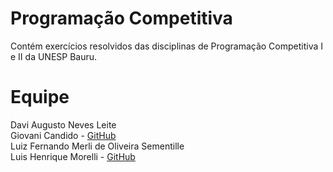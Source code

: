 # Programação Competitiva

Contém exercícios resolvidos das disciplinas de Programação Competitiva I e II da UNESP Bauru.

# Equipe
Davi Augusto Neves Leite<br/>
Giovani Candido - [GitHub](https://github.com/giovcandido)<br/>
Luiz Fernando Merli de Oliveira Sementille<br/>
Luis Henrique Morelli - [GitHub](https://github.com/Xilsu)<br/>
